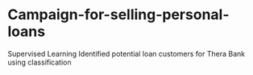 # Campaign-for-selling-personal-loans
Supervised Learning Identified potential loan customers for Thera Bank using classification
